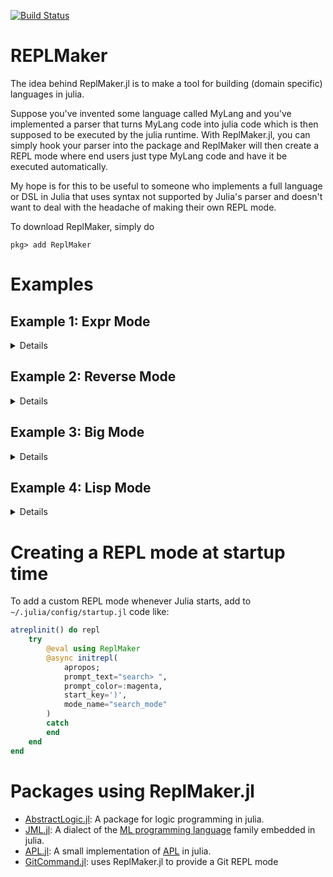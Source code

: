 [![Build Status](https://travis-ci.org/MasonProtter/ReplMaker.jl.svg?branch=master)](https://travis-ci.org/MasonProtter/ReplMaker.jl)

# REPLMaker
The idea behind ReplMaker.jl is to make a tool for building (domain specific) languages in julia. 

Suppose you've invented some language called MyLang and you've implemented a parser that turns MyLang code into julia code which is then supposed to be executed by the julia runtime. With ReplMaker.jl, you can simply hook your parser into the package and ReplMaker will then create a REPL mode where end users just type MyLang code and have it be executed automatically. 

My hope is for this to be useful to someone who implements a full language or DSL in Julia that uses syntax not supported by Julia's parser and doesn't want to deal with the headache of making their own REPL mode. 

To download ReplMaker, simply do 
```
pkg> add ReplMaker
```

# Examples
## Example 1: Expr Mode

<details>
 <summaryClick me! ></summary>
<p>
           
         
Suppose we want to make a very simple REPL mode which just takes whatever input we provide and returns its
quoted `Expr` form. We first make a parsing function,

```julia
julia> using ReplMaker

julia> function parse_to_expr(s)
           quote Meta.parse($s) end
       end
test_parser (generic function with 1 method)
```

Now, we can simply provide that parser to the `initrepl` function

```julia
julia> initrepl(parse_to_expr, 
                prompt_text="Expr> ",
                prompt_color = :blue, 
                start_key=')', 
                mode_name="Expr_mode")
REPL mode Expr_mode initialized. Press ) to enter and backspace to exit.
```

As instructed, we simply press the `)` key and the `julia>` prompt is replaced
```
Expr>  
```
and as desired, we now can enter Julia code and be shown its quoted version.
```
Expr> 1 + 1
:(1 + 1)

Expr> x ^ 2 + 5
:(x ^ 2 + 5)
```

Next, we might notice that if we try to do a multiline expression, the REPL mode craps out on us:
```julia
Expr> function f(x)
:($(Expr(:incomplete, "incomplete: premature end of input")))
```
This is because we haven't told our REPL mode what constitues a valid, complete line. Since this REPL mode is just concerned with julia code, let's first make a function to detect if a string will parse to an `incomplete` expression. 
```julia
julia> iscomplete(x) = true
iscomplete (generic function with 1 method)

julia> function iscomplete(ex::Expr)
           if ex.head == :incomplete
               false
           else
               true
           end
       end
iscomplete (generic function with 2 methods)
```
and then we can slurp up the string being stored in the REPL buffer, parse it and check if it is a complete expression:
```julia
julia> using REPL: LineEdit

julia> function valid_julia(s)
           input = String(take!(copy(LineEdit.buffer(s))))
           iscomplete(Meta.parse(input))
       end
valid_julia (generic function with 1 method)
```
Now all we have to do is redefine our REPL mode to use this completion checker:
```julia
julia> initrepl(parse_to_expr,
                prompt_text="Expr> ",
                prompt_color = :blue,
                start_key=')',
                mode_name="Expr_mode",
                valid_input_checker=valid_julia)
┌ Warning: REPL key ')' overwritten.
└ @ ReplMaker ~/.julia/packages/ReplMaker/pwo5w/src/ReplMaker.jl:86
REPL mode Expr_mode initialized. Press ) to enter and backspace to exit.

Expr> function f(x)
          x + 1
      end
:(function f(x)
      #= none:2 =#
      x + 1
  end)
```

</p>
</details>

## Example 2: Reverse Mode
<details>
 <summaryClick me! ></summary>
<p>

This is an example of using a custom REPL mode to not change the meaning of the input code but instead of how results are shown. Suppose we have our own `show`-like function which is just `Base.show`, but will print `Vector`s and `Tuple`s backwards
```julia
backwards_show(io, M, x) = (show(io, M, x); println(io))
backwards_show(io, M, v::Union{Vector, Tuple}) = (show(io, M, reverse(v)); println(io))
```
We can make a quick and dirty REPL mode that uses this rather than `Base.show` directly:

```julia
julia> initrepl(Meta.parse,
                show_function = backwards_show,
                prompt_text = "reverse_julia> ",
                start_key = ')',
                mode_name = "reverse mode")
REPL mode reverse mode initialized. Press ) to enter and backspace to exit.

reverse_julia> x = [1, 2, 3, 4]
4-element Array{Int64,1}:
 4
 3
 2
 1
```
The printing was reversed, but we can check to make sure the variable itself was not:
```
julia> x
4-element Array{Int64,1}:
 1
 2
 3
 4
```

</p>
</details>

## Example 3: Big Mode
<details>
 <summaryClick me! ></summary>
<p>
           
For performance reasons, Julia defaults to 64 bit precision but sometimes you don't care about speed and you don't
want to juggle the limitations of 64 bit precision in your head. You could just start wrapping every number in your 
code with `big` but that sounds like something the REPL should be able to do for you. Fortunately, it is!
```julia
using ReplMaker 

function Big_parse(str)
    Meta.parse(replace(str, r"[\+\-]?\d+(?:\.\d+)?(?:[ef][\+\-]?\d+)?" => x -> "big\"$x\""))
end

julia> initrepl(Big_parse, 
                prompt_text="BigJulia> ",
                prompt_color = :red, 
                start_key='>', 
                mode_name="Big-Mode")
REPL mode Big-Mode initialized. Press > to enter and backspace to exit.
```
Now press `>` at the repl to enter `Big-Mode`
```julia
BigJulia>  factorial(100)
93326215443944152681699238856266700490715968264381621468592963895217599993229915608941463976156518286253697920827223758251185210916864000000000000000000000000

BigJulia>  factorial(100.0)
9.332621544394415268169923885626670049071596826438162146859296389521759999323012e+157

BigJulia>  factorial(100.0)^2
8.709782489089480079416590161944485865569720643940840134215932536243379996346655e+315
```
</p>
</details>

## Example 4: Lisp Mode
<details>
 <summaryClick me! ></summary>
<p>
           
The package [LispSyntax.jl](https://github.com/swadey/LispSyntax.jl) provides a string macro for
parsing lisp-style code into julia code which is then evaluated, essentially creating a lispy language
embedded in julia. 

```julia
julia> lisp"(defn fib [a] (if (< a 2) a (+ (fib (- a 1)) (fib (- a 2)))))"
fib (generic function with 1 method)

julia> lisp"(fib 30)"
832040
```
Awesome! To make this really feel like its own language, it'd be nice if it had a special REPL mode, so
let's make one. For this, we're going need a helper function `valid_sexpr` to tell ReplMaker if we pressed 
`return` because we were done writing our input or if we wanted to write a multi-line S-expression.

```julia
using LispSyntax, ReplMaker
using REPL: REPL, LineEdit; using LispSyntax: ParserCombinator

lisp_parser = LispSyntax.lisp_eval_helper

function valid_sexpr(s)
  try
    LispSyntax.read(String(take!(copy(LineEdit.buffer(s)))))
    true
  catch err
    isa(err, ParserCombinator.ParserException) || rethrow(err)
    false
  end
end
```
Great, now we can create our repl mode using the function `LispSyntax.lisp_eval_helper` 
to parse input text and we'll use `valid_sexpr` as our `valid_input_checker`.
```julia

julia> initrepl(LispSyntax.lisp_eval_helper,
                valid_input_checker=valid_sexpr,
                prompt_text="λ> ",
                prompt_color=:red,
                start_key=")",
                mode_name="Lisp Mode")
REPL mode Lisp Mode initialized. Press ) to enter and backspace to exit.

λ> (defn fib [a] 
    (if (< a 2) 
      a 
      (+ (fib (- a 1)) (fib (- a 2)))))
fib (generic function with 1 method)

λ> (fib 10)
55
```

Tada!

</p>
</details>

# Creating a REPL mode at startup time

To add a custom REPL mode whenever Julia starts, add to `~/.julia/config/startup.jl` code like:

```julia
atreplinit() do repl
    try
        @eval using ReplMaker
        @async initrepl(
            apropos;
            prompt_text="search> ",
            prompt_color=:magenta,
            start_key=')',
            mode_name="search_mode"
        )
        catch
        end
    end
end
```

# Packages using ReplMaker.jl

* [AbstractLogic.jl](https://github.com/EconometricsBySimulation/AbstractLogic.jl): A package for logic programming in julia.
* [JML.jl](https://github.com/thautwarm/JML.jl):  A dialect of the [ML programming language](https://en.wikipedia.org/wiki/ML_(programming_language)) family embedded in julia.
* [APL.jl](https://github.com/shashi/APL.jl): A small implementation of [APL](https://en.wikipedia.org/wiki/APL_(programming_language)) in julia.
* [GitCommand.jl](https://github.com/bcbi/GitCommand.jl): uses ReplMaker.jl to provide a Git REPL mode
